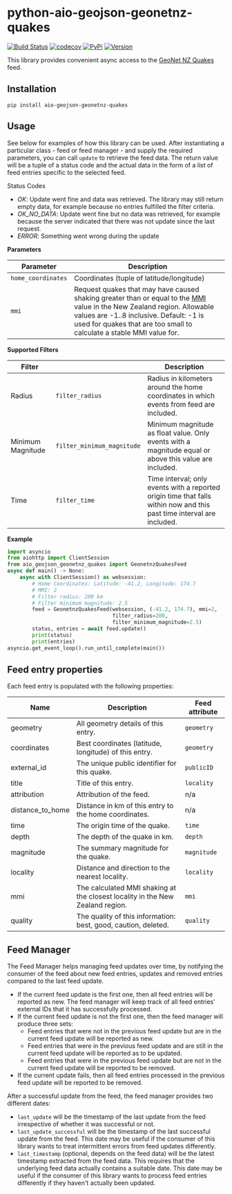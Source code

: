 # python-aio-geojson-geonetnz-quakes

[![Build Status](https://img.shields.io/github/actions/workflow/status/exxamalte/python-aio-geojson-geonetnz-quakes/ci.yaml)](https://github.com/exxamalte/python-aio-geojson-geonetnz-quakes/actions/workflows/ci.yaml)
[![codecov](https://codecov.io/gh/exxamalte/python-aio-geojson-geonetnz-quakes/branch/master/graph/badge.svg?token=USA5MZU6D5)](https://codecov.io/gh/exxamalte/python-aio-geojson-geonetnz-quakes)
[![PyPi](https://img.shields.io/pypi/v/aio-geojson-geonetnz-quakes.svg)](https://pypi.python.org/pypi/aio-geojson-geonetnz-quakes)
[![Version](https://img.shields.io/pypi/pyversions/aio-geojson-geonetnz-quakes.svg)](https://pypi.python.org/pypi/aio-geojson-geonetnz-quakes)

This library provides convenient async access to the
[GeoNet NZ Quakes](https://api.geonet.org.nz/#quakes) feed.
 

## Installation
`pip install aio-geojson-geonetnz-quakes`

## Usage
See below for examples of how this library can be used. After instantiating a 
particular class - feed or feed manager - and supply the required parameters, 
you can call `update` to retrieve the feed data. The return value 
will be a tuple of a status code and the actual data in the form of a list of 
feed entries specific to the selected feed.

Status Codes
* _OK_: Update went fine and data was retrieved. The library may still 
  return empty data, for example because no entries fulfilled the filter 
  criteria.
* _OK_NO_DATA_: Update went fine but no data was retrieved, for example 
  because the server indicated that there was not update since the last request.
* _ERROR_: Something went wrong during the update

**Parameters**

| Parameter          | Description                               |
|--------------------|-------------------------------------------|
| `home_coordinates` | Coordinates (tuple of latitude/longitude) |
| `mmi`              | Request quakes that may have caused shaking greater than or equal to the [MMI](https://en.wikipedia.org/wiki/Modified_Mercalli_intensity_scale) value in the New Zealand region. Allowable values are -1..8 inclusive. Default: -1 is used for quakes that are too small to calculate a stable MMI value for. |

**Supported Filters**

| Filter            |                            | Description |
|-------------------|----------------------------|-------------|
| Radius            | `filter_radius`            | Radius in kilometers around the home coordinates in which events from feed are included. |
| Minimum Magnitude | `filter_minimum_magnitude` | Minimum magnitude as float value. Only events with a magnitude equal or above this value are included. |
| Time              | `filter_time`              | Time interval; only events with a reported origin time that falls within now and this past time interval are included. |

**Example**
```python
import asyncio
from aiohttp import ClientSession
from aio_geojson_geonetnz_quakes import GeonetnzQuakesFeed
async def main() -> None:
    async with ClientSession() as websession:    
        # Home Coordinates: Latitude: -41.2, Longitude: 174.7
        # MMI: 2
        # Filter radius: 200 km
        # Filter minimum magnitude: 2.5
        feed = GeonetnzQuakesFeed(websession, (-41.2, 174.7), mmi=2,
                                  filter_radius=200,
                                  filter_minimum_magnitude=2.5)
        status, entries = await feed.update()
        print(status)
        print(entries)
asyncio.get_event_loop().run_until_complete(main())
```

## Feed entry properties
Each feed entry is populated with the following properties:

| Name             | Description                                                                   | Feed attribute |
|------------------|-------------------------------------------------------------------------------|----------------|
| geometry         | All geometry details of this entry.                                           | `geometry`     |
| coordinates      | Best coordinates (latitude, longitude) of this entry.                         | `geometry`     |
| external_id      | The unique public identifier for this quake.                                  | `publicID`     |
| title            | Title of this entry.                                                          | `locality`     |
| attribution      | Attribution of the feed.                                                      | n/a            |
| distance_to_home | Distance in km of this entry to the home coordinates.                         | n/a            |
| time             | The origin time of the quake.                                                 | `time`         |
| depth            | The depth of the quake in km.                                                 | `depth`        |
| magnitude        | The summary magnitude for the quake.                                          | `magnitude`    |
| locality         | Distance and direction to the nearest locality.                               | `locality`     |
| mmi              | The calculated MMI shaking at the closest locality in the New Zealand region. | `mmi`          |
| quality          | The quality of this information: best, good, caution, deleted.                | `quality`      |


## Feed Manager

The Feed Manager helps managing feed updates over time, by notifying the 
consumer of the feed about new feed entries, updates and removed entries 
compared to the last feed update.

* If the current feed update is the first one, then all feed entries will be 
  reported as new. The feed manager will keep track of all feed entries' 
  external IDs that it has successfully processed.
* If the current feed update is not the first one, then the feed manager will 
  produce three sets:
  * Feed entries that were not in the previous feed update but are in the 
    current feed update will be reported as new.
  * Feed entries that were in the previous feed update and are still in the 
    current feed update will be reported as to be updated.
  * Feed entries that were in the previous feed update but are not in the 
    current feed update will be reported to be removed.
* If the current update fails, then all feed entries processed in the previous
  feed update will be reported to be removed.

After a successful update from the feed, the feed manager provides two
different dates:

* `last_update` will be the timestamp of the last update from the feed 
  irrespective of whether it was successful or not.
* `last_update_successful` will be the timestamp of the last successful update 
  from the feed. This date may be useful if the consumer of this library wants 
  to treat intermittent errors from feed updates differently.
* `last_timestamp` (optional, depends on the feed data) will be the latest 
  timestamp extracted from the feed data. 
  This requires that the underlying feed data actually contains a suitable 
  date. This date may be useful if the consumer of this library wants to 
  process feed entries differently if they haven't actually been updated.
